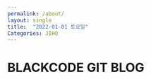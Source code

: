 ```yaml
---
permalink: /about/
layout: single
title:  "2022-01-01 토요일"
Categories: JIHO
---
```


# BLACKCODE GIT BLOG